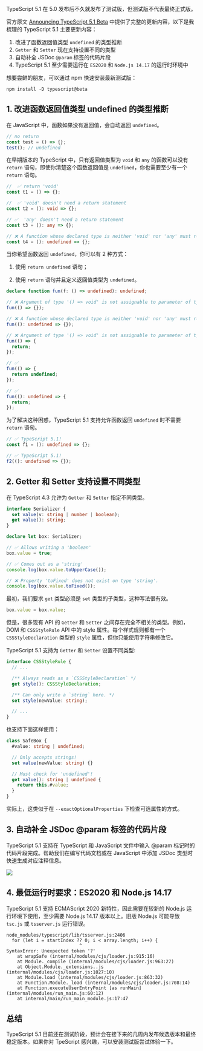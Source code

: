 TypeScript 5.1 在 5.0 发布后不久就发布了测试版，但测试版不代表最终正式版。

官方原文 [Announcing TypeScript 5.1 Beta](https://devblogs.microsoft.com/typescript/announcing-typescript-5-1-beta/) 中提供了完整的更新内容，以下是我梳理的 TypeScript 5.1 主要更新内容：

1. 改进了函数返回值类型 `undefined` 的类型推断
2. `Getter` 和 `Setter` 现在支持设置不同的类型
3. 自动补全 JSDoc `@param` 标签的代码片段
4. TypeScript 5.1 至少需要运行在 `ES2020` 和 `Node.js 14.17` 的运行时环境中

想要尝鲜的朋友，可以通过 npm 快速安装最新测试版：

```shell
npm install -D typescript@beta
```

## 1. 改进函数返回值类型 undefined 的类型推断

在 JavaScript 中，函数如果没有返回值，会自动返回 `undefined`。

```js
// no return
const test = () => {};
test(); // undefined
```

在早期版本的 TypeScript 中，只有返回值类型为 `void` 和 `any` 的函数可以没有 `return` 语句，即使你清楚这个函数返回值是 `undefined`，你也需要至少有一个 `return` 语句。

```typescript
//  ✅ return 'void'
const t1 = () => {};

//  ✅ 'void' doesn't need a return statement
const t2 = (): void => {};

// ✅  'any' doesn't need a return statement
const t3 = (): any => {};

// ❌ A function whose declared type is neither 'void' nor 'any' must return a value.
const t4 = (): undefined => {};
```

当你希望函数返回 `undefined`，你可以有 2 种方式：

1. 使用 `return undefined` 语句；

2. 使用 `return` 语句并且定义返回值类型为 `undefined`。

```typescript
declare function fun(f: () => undefined): undefined;

// ❌ Argument of type '() => void' is not assignable to parameter of type '() => undefined'.
fun(() => {});

// ❌ A function whose declared type is neither 'void' nor 'any' must return a value.
fun((): undefined => {});

// ❌ Argument of type '() => void' is not assignable to parameter of type '() => undefined'.
fun(() => {
  return;
});

// ✅
fun(() => {
  return undefined;
});

// ✅
fun((): undefined => {
  return;
});
```

为了解决这种困惑，TypeScript 5.1 支持允许函数返回 `undefined` 时不需要 `return` 语句。

```typescript
// ✅ TypeScript 5.1!
const f1 = (): undefined => {};

// ✅ TypeScript 5.1!
f2((): undefined => {});
```

## 2. Getter 和 Setter 支持设置不同类型

在 TypeScript 4.3 允许为 `Getter` 和 `Setter` 指定不同类型。

```typescript
interface Serializer {
  set value(v: string | number | boolean);
  get value(): string;
}

declare let box: Serializer;

// ✅ Allows writing a 'boolean'
box.value = true;

// ✅ Comes out as a 'string'
console.log(box.value.toUpperCase());

// ❌ Property 'toFixed' does not exist on type 'string'.
console.log(box.value.toFixed());
```

最初，我们要求 `get` 类型必须是 `set` 类型的子类型，这种写法很有效。

```typescript
box.value = box.value;
```

但是，很多现有 API 的 `Getter` 和 `Setter` 之间存在完全不相关的类型。例如，DOM 和 `CSSStyleRule` API 中的 style 属性。每个样式规则都有一个 `CSSStyleDeclaration` 类型的 `style` 属性，但你只能使用字符串修改它。

TypeScript 5.1 支持为 `Getter` 和 `Setter` 设置不同类型:

```typescript
interface CSSStyleRule {
  // ...

  /** Always reads as a `CSSStyleDeclaration` */
  get style(): CSSStyleDeclaration;

  /** Can only write a `string` here. */
  set style(newValue: string);

  // ...
}
```

也支持下面这样使用：

```typescript
class SafeBox {
  #value: string | undefined;

  // Only accepts strings!
  set value(newValue: string) {}

  // Must check for 'undefined'!
  get value(): string | undefined {
    return this.#value;
  }
}
```

实际上，这类似于在 `--exactOptionalProperties` 下检查可选属性的方式。

## 3. 自动补全 JSDoc @param 标签的代码片段

TypeScript 5.1 支持在 TypeScript 和 JavaScript 文件中输入 @param 标记时的代码片段完成。帮助我们在编写代码文档或在 JavaScript 中添加 JSDoc 类型时快速生成对应注释信息。

![](https://devblogs.microsoft.com/typescript/wp-content/uploads/sites/11/2023/04/paramTagSnippets-5-1-1.gif)

## 4. 最低运行时要求：ES2020 和 Node.js 14.17

TypeScript 5.1 支持 ECMAScript 2020 新特性，因此需要在较新的 Node.js 运行环境下使用，至少需要 Node.js 14.17 版本以上。旧版 Node.js 可能导致 `tsc.js` 或 `tsserver.js` 运行错误。

```shell
node_modules/typescript/lib/tsserver.js:2406
  for (let i = startIndex ?? 0; i < array.length; i++) {
                           ^
SyntaxError: Unexpected token '?'
    at wrapSafe (internal/modules/cjs/loader.js:915:16)
    at Module._compile (internal/modules/cjs/loader.js:963:27)
    at Object.Module._extensions..js (internal/modules/cjs/loader.js:1027:10)
    at Module.load (internal/modules/cjs/loader.js:863:32)
    at Function.Module._load (internal/modules/cjs/loader.js:708:14)
    at Function.executeUserEntryPoint [as runMain] (internal/modules/run_main.js:60:12)
    at internal/main/run_main_module.js:17:47
```

## 总结

TypeScript 5.1 目前还在测试阶段，预计会在接下来的几周内发布候选版本和最终稳定版本。如果你对 TpeScript 感兴趣，可以安装测试版尝试体验一下。
